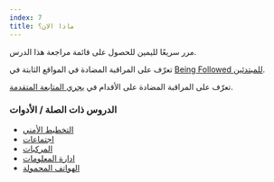 ```yaml
---
index: 7
title: ماذا الان؟
---
```

مرر سريعًا لليمين للحصول على قائمة مراجعة هذا الدرس.

تعرّف على المراقبة المضادة في المواقع الثابتة في [Being Followed للمبتدئين](umbrella://work/being-followed/beginner).

تعرّف على المراقبة المضادة على الأقدام في [يجري المتابعة المتقدمة](umbrella://work/being-followed/advanced).

### الدروس ذات الصلة / الأدوات

*   [التخطيط الأمني](umbrella://assess-your-risk/security-planning)
*   [اجتماعات](umbrella://work/meetings)
*   [المركبات](umbrella://travel/vehicles)
*   [ادارة المعلومات](umbrella://information/managing-information)
*   [الهواتف المحمولة](umbrella://communications/mobile-phones/beginner)